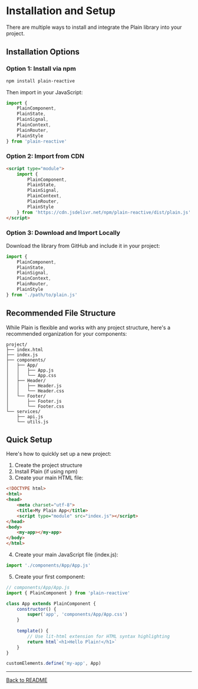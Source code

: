 # Installation and Setup

There are multiple ways to install and integrate the Plain library into your project.

## Installation Options

### Option 1: Install via npm

```bash
npm install plain-reactive
```

Then import in your JavaScript:

```javascript
import { 
    PlainComponent, 
    PlainState, 
    PlainSignal, 
    PlainContext, 
    PlainRouter,
    PlainStyle
} from 'plain-reactive'
```

### Option 2: Import from CDN

```html
<script type="module">
    import { 
        PlainComponent, 
        PlainState, 
        PlainSignal, 
        PlainContext, 
        PlainRouter,
        PlainStyle
    } from 'https://cdn.jsdelivr.net/npm/plain-reactive/dist/plain.js'
</script>
```

### Option 3: Download and Import Locally

Download the library from GitHub and include it in your project:

```javascript
import { 
    PlainComponent, 
    PlainState, 
    PlainSignal, 
    PlainContext, 
    PlainRouter,
    PlainStyle
} from './path/to/plain.js'
```

## Recommended File Structure

While Plain is flexible and works with any project structure, here's a recommended organization for your components:

```
project/
├── index.html
├── index.js
├── components/
│   ├── App/
│   │   ├── App.js
│   │   └── App.css
│   ├── Header/
│   │   ├── Header.js
│   │   └── Header.css
│   └── Footer/
│       ├── Footer.js
│       └── Footer.css
└── services/
    ├── api.js
    └── utils.js
```

## Quick Setup

Here's how to quickly set up a new project:

1. Create the project structure
2. Install Plain (if using npm)
3. Create your main HTML file:

```html
<!DOCTYPE html>
<html>
<head>
    <meta charset="utf-8">
    <title>My Plain App</title>
    <script type="module" src="index.js"></script>
</head>
<body>
    <my-app></my-app>
</body>
</html>
```

4. Create your main JavaScript file (index.js):

```javascript
import './components/App/App.js'
```

5. Create your first component:

```javascript
// components/App/App.js
import { PlainComponent } from 'plain-reactive'

class App extends PlainComponent {
    constructor() {
        super('app', 'components/App/App.css')
    }
    
    template() {
        // Use lit-html extension for HTML syntax highlighting
        return html`<h1>Hello Plain!</h1>`
    }
}

customElements.define('my-app', App)
```

---

[Back to README](./README.md)